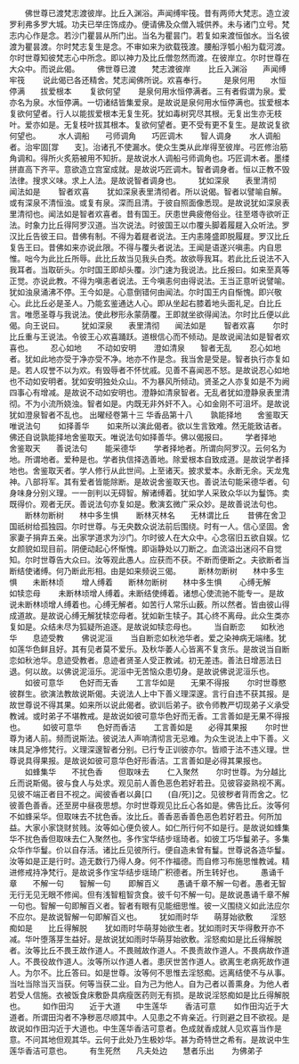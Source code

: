 <!-- { "loadSidebar": true } -->
　　佛世尊已渡梵志渡彼岸。比丘入渊浴。声闻缚牢筏。昔有两师大梵志。造立波罗利弗多罗大城。功夫已举庄饰成办。便请佛及众僧入城供养。未与诸门立号。梵志内心作是念。若沙门瞿昙从所门出。当名为瞿昙门。若复如来渡恒伽水。当名彼渡为瞿昙渡。尔时梵志复生是念。不审如来为欲载筏渡。腰船浮瓠小船为载河渡。尔时世尊知彼梵志心中所念。即以神力及比丘僧忽然而渡。在彼岸立。尔时世尊在大众中。而说此偈。
　　佛世尊已渡　　梵志渡彼岸
　　比丘入渊浴　　声闻缚牢筏
　　说此偈已各还精舍。梵志闻佛所说。欢喜奉行。
　　是泉何用　　水恒停满　　拔爱根本
　　复欲何望
　　是泉何用水恒停满者。三有者假谓为泉。爱亦名为泉。水恒停满。一切诸结皆集爱泉。是故说是泉何用水恒停满也。拔爱根本复欲何望者。行人以能拔爱根本无复生死。犹如毒树究尽其根。无复出生亦无枝叶。爱亦如是。无复枝叶拔其根本。复欲何望者。更不受有更不复生。是故说复欲何望也。
　　水人调船　　弓师调角　　巧匠调木
　　智人调身
　　水人调船者。治牢固[牚　　支]。治诸孔不使漏水。使众生类从此岸得至彼岸。弓匠修治筋角调和。得所火炙筋被用不知折。是故说水人调船弓师调角也。巧匠调木者。墨缕拼直高下齐平。意欲造立宫室成就。是故说巧匠调木。智者调身者。恒以正教不毁法律。搜求义味。求上人法。是故说智者调身也。
　　犹如深泉　　表里清彻　　闻法如是
　　智者欢喜
　　犹如深泉表里清彻者。所以说偈。智者以譬喻自解。或有深泉不清恒浊。或复有泉。深而且清。于彼自照面像悉现。是故说犹如深泉表里清彻也。闻法如是智者欢喜者。昔有国王。厌患世典疲倦俗业。往至塔寺欲听正法。时象力比丘得阿罗汉道。当次说法。时彼国王以巾覆头脚着履屣入众听法。罗汉比丘告彼王曰。昔佛有制。不得为着屣者说法。王内恚隆盛即脱履屣。罗汉比丘复告王曰。昔佛如来亦说此限。不得与覆头者说法。王闻是语遂兴嗔恚。内自思惟。咄今为此比丘所辱。此比丘故当见我头白秃。故欲辱我耳。若此比丘说法不入我耳者。当取斫头。尔时国王即却头覆。沙门速为我说法。比丘报曰。如来至真等正觉。亦说此教。不得为嗔恚者说法。王今嗔恚何由得说法。王当正意听说譬喻。犹如浊泉涌沸不停。王今如是。心意倒错何由闻法。尔时国王内自惭愧。即兴敬心。此比丘必是圣人。乃能玄鉴通达人心。即从坐起右膝着地头面礼足。白比丘言。唯愿圣尊与我说法。使此秽形永蒙荫覆。王即就坐欲得闻法。尔时比丘便以此偈。向王说曰。
　　犹如深泉　　表里清彻　　闻法如是
　　智者欢喜
　　尔时比丘重与王说法。令彼王心欢喜踊跃。道根信心而不倾动。是故说闻法如是智者欢喜也。
　　忍心如地　　不动如安明
　　澄如清泉　　智者无乱
　　忍心如地者。犹如此地亦受于净亦受不净。地亦不作是念。我当舍是受是。智者执行亦复如是。若人叹誉不以为欢。有毁辱者不怀忧戚。见善不喜闻恶不怒。是故说忍心如地也不动如安明者。犹如安明独处众山。不为暴风所倾动。贤圣之人亦复如是不为阙四事心有增减。是故说不动如安明也。澄静如清泉智者。无乱者犹如澄静泉表里清彻。不为小流所娆浊。智者如是。内既无非外奸不入。心如金刚不可沮坏。是故说犹如澄泉智者不乱也。
出曜经卷第十三
华香品第十八
　　孰能择地　　舍鉴取天　　唯说法句
　　如择善华
　　如来所以演此偈者。欲以生言致难。然无能致诘者。佛还自说孰能择地舍鉴取天。唯说法句如择善华。佛以偈报曰。
　　学者择地　　舍鉴取天　　善说法句
　　能采德华
　　学者择地者。所谓向阿罗汉。云何名为地。所谓地者。爱种是也。学者执信择选善地。除爱根本自致成道。是故说学者择地也。舍鉴取天者。学人修行从此世间。上至诸天。披求爱本。永断无余。天龙鬼神。八部将军。其有爱者皆能除断。是故说舍鉴取天也。善说法句能采德华者。句身味身分别义理。一一剖判以无碍智。解诸缚着。犹如学人采致众华以为鬘饰。卖既得价。观者无厌。善说法句亦复如是。敷演玄微广采众妙。是故善说法句也。
　　断林勿断树　　林中多生惧
　　断林灭林名　　无林谓比丘
　　昔佛在舍卫国祇树给孤独园。尔时世尊。与无央数众说法前后围绕。时有一人。信心坚固。舍家妻子捐弃五亲。出家学道求为沙门。尔时彼人在大众中。心念宿旧五欲自娱。忆女颜貌如现目前。阴便动起心怀惭愧。即诣静处以刀断之。血流溢出迷闷不自觉知。尔时世尊告大众曰。汝等观此愚人。应获而不获。不断而便断之。夫欲断者当断结使诸缚。何乃断此形相。由是如来频说三偈。
　　断林勿断树　　林中多生惧　　未断林顷
　　增人缚着　　断林勿断树　　林中多生惧
　　心缚无解　　如犊恋母
　　未断林顷增人缚着。未断结使缚着。诸想心使流驰不能专一。是故说未断林顷增人缚着也。心缚无解者。如苦行人常乐山薮。所以然者。皆由彼山得成道故。是故说心缚无解犹犊恋母者。犹如新生犊子。其心终不离母。此众生类亦复如是。众结未尽为狐疑所追逐。是故说如犊恋母也。
　　当自断恋　　如秋池华　　息迹受教
　　佛说泥洹
　　当自断恋如秋池华者。爱之染神病无端绪。犹如莲华色鲜且好。其有见者莫不爱乐。及秋华萎人心皆离不复贪乐。是故说当自断恋如秋池华。息迹受教者。息迹者贤圣人受正教诫。初无差违。善法日增恶法日退。何以故。以佛说泥洹乐。泥洹中无苦恼众患切身。是故说佛说泥洹乐也。
　　如彼可意华　　色好而无香
　　工言华如是　　无果不得报
　　尔时世尊愍彼群生。欲演法教故说斯偈。夫说法人上中下善义理深邃。言行自违不获其报。是故世尊说不得其果。如来所以说此偈者。欲训后弟子。欲令师教严切现弟子义承受教诫。或时弟子不堪教戒。是故说如彼可意华色好而无香。工言善如是无果不得报也。
　　如彼可意华　　色好而香洁
　　工言善如是　　必得其果报
　　尔时世尊为诸人前。频而说斯法。彼说法人声响清彻言无忌难。为众生说法上中下善。义味具足净修梵行。义理深邃智者分别。已行专正训彼亦尔。皆顺于法不违义理。世尊说具得果报。是故说如彼可意华色好形香洁。工言善如是必得其果报也。
　　如蜂集华　　不扰色香　　但取味去
　　仁入聚然
　　尔时世尊。为分越比丘而说斯偈。彼与食人与处求。观见前人善色恶色若好若丑。见彼容姿熟视不离。见彼不端正者目不视之。闻彼香者以鼻[口　　(自/死)]之。见彼秽者背而舍之。忆彼善色善香。还至房中昼夜思想。尔时世尊观见比丘心各如是。佛告比丘。汝等何不如蜂采华。但取味去不扰色香。汝比丘。善香恶香善色恶色若好若丑。何所加益。大家小家饶财贫贱。汝等如心便负彼人。如仁所行何不如是行。是故说如蜂集华不扰色香但取味去仁入聚然也。多作宝华结步瑶琦者。如彼工巧华鬘弟子。多集众华作华鬘。价以自存活。诸比丘见彼所行。便自造未曾有鬘。世尊说各造华鬘。汝等如是正是行时。造无数行乃得人身。何不作福德。而自修习布施思惟教诫。精进修戒持净梵行。是故说多作宝华结步瑶琦广积德者。所生转好也。
　　愚诵千章　　不解一句　　智解一句
　　即解百义
　　愚诵千章不解一句者。愚者无智无行无见无眼不修闻。但有浅智粗智贪食。彼千句不解一句。是故说愚诵千章不解一句也。智解一句即解百义者。智者有眼有见能细思惟。彼一义围绕义如此法应尔不应尔。是故说智解一句即解百义也。
　　犹如雨时华　　萌芽始欲敷
　　淫怒痴如是　　比丘得解脱
　　犹如雨时华萌芽始欲生者。犹如雨时天华得敷开亦不减。华叶堕落芽生益好。是故说犹如雨时华萌芽始欲敷。淫怒痴如是比丘得解脱者。汝等比丘不畏王故作道人。不畏贼故作道人。不畏责故作道人。不畏病故作道人。不畏役故作道人。汝等所以作道人者。患厌世苦作道人。欲离生老病死故作道人。为尔不。比丘答曰。如是世尊。汝等何不思惟去淫怒痴。远离结使不与从事。当吐当除当灭当获。何等当获二业。自为己为他人。自为己者以善熏身。为他人者若受人信施。衣被饭食床敷卧具病瘦医药则无有损。是故说淫怒痴如是比丘得解脱也。
　　如作田沟　　近于大道　　中生莲华
　　香洁可意
　　如作田沟近于大道者。所谓田沟者不净秽恶尽顺其中。人见患之不肯亲近。行则避之目不欲视。是故说如作田沟近于大道也。中生莲华香洁可意者。色成就香成就人见欢喜当作是意。不问其地但观其华。云何于此处乃生极妙华。甚为奇特世之希有。是故说中生莲华香洁可意也。
　　有生死然　　凡夫处边　　慧者乐出
　　为佛弟子
